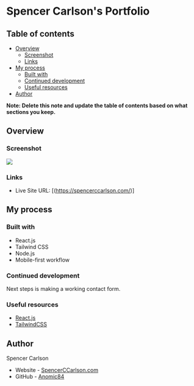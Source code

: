 # Spencer Carlson's Portfolio

## Table of contents

- [Overview](#overview)
  - [Screenshot](#screenshot)
  - [Links](#links)
- [My process](#my-process)
  - [Built with](#built-with)
  - [Continued development](#continued-development)
  - [Useful resources](#useful-resources)
- [Author](#author)

**Note: Delete this note and update the table of contents based on what sections you keep.**

## Overview

### Screenshot

![](https://i.imgur.com/XaYToth.png)


### Links

- Live Site URL: [(https://spencerccarlson.com/)]
## My process

### Built with

- React.js
- Tailwind CSS
- Node.js
- Mobile-first workflow


### Continued development

Next steps is making a working contact form. 

### Useful resources

- [React.js](https://react.dev/learn) 
- [TailwindCSS](https://tailwindcss.com/docs/installation)



## Author
  Spencer Carlson
- Website - [SpencerCCarlson.com](https://spencerccarlson.com/)
- GitHub - [Anomic84](https://github.com/anomic84)
